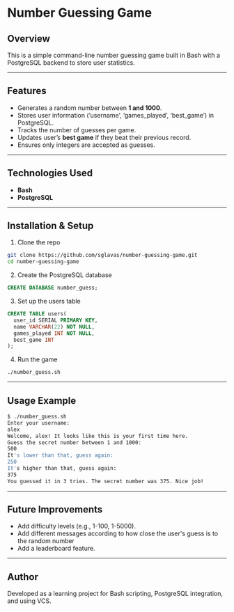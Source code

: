 # Number Guessing Game

## Overview

This is a simple command-line number guessing game built in Bash with a PostgreSQL backend to store user statistics.

---

## Features

- Generates a random number between **1 and 1000**.
- Stores user information (’username’, ‘games_played’, ‘best_game’) in PostgreSQL.
- Tracks the number of guesses per game.
- Updates user’s **best game** if they beat their previous record.
- Ensures only integers are accepted as guesses.

---

## Technologies Used

- **Bash**
- **PostgreSQL**

---

## Installation & Setup

1. Clone the repo
  ```bash
  git clone https://github.com/sglavas/number-guessing-game.git
  cd number-guessing-game
  ```
2.  Create the PostgreSQL database
  ```sql
  CREATE DATABASE number_guess;
  ```
3. Set up the users table
  ```sql
  CREATE TABLE users(
    user_id SERIAL PRIMARY KEY,
    name VARCHAR(22) NOT NULL,
    games_played INT NOT NULL,
    best_game INT
  );
  ```
4. Run the game
  ```bash
  ./number_guess.sh
  ```

---

## Usage Example

```bash
$ ./number_guess.sh
Enter your username:
alex
Welcome, alex! It looks like this is your first time here.
Guess the secret number between 1 and 1000:
500
It's lower than that, guess again:
250
It's higher than that, guess again:
375
You guessed it in 3 tries. The secret number was 375. Nice job!
```

---

## Future Improvements

* Add difficulty levels (e.g., 1-100, 1-5000).
* Add different messages according to how close the user's guess is to the random number
* Add a leaderboard feature.

---

## Author

Developed as a learning project for Bash scripting, PostgreSQL integration, and using VCS.
